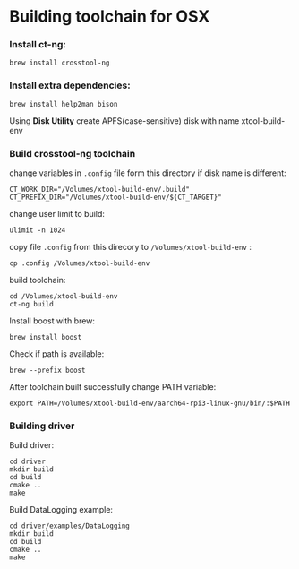 # Building toolchain for OSX

### Install ct-ng:

```
brew install crosstool-ng
```

### Install extra dependencies:

```
brew install help2man bison
```

Using **Disk Utility** create APFS(case-sensitive) disk with name xtool-build-env


### Build crosstool-ng toolchain
change variables in `.config` file form this directory if disk name is different:

```
CT_WORK_DIR="/Volumes/xtool-build-env/.build"
CT_PREFIX_DIR="/Volumes/xtool-build-env/${CT_TARGET}"
```

change user limit to build:

```
ulimit -n 1024
```

copy file `.config` from this direcory to `/Volumes/xtool-build-env` :

```
cp .config /Volumes/xtool-build-env
```

build toolchain:
```
cd /Volumes/xtool-build-env
ct-ng build
```

Install boost with brew:
```
brew install boost
```

Check if path is available:
```
brew --prefix boost
```

After toolchain built successfully change PATH variable:
```
export PATH=/Volumes/xtool-build-env/aarch64-rpi3-linux-gnu/bin/:$PATH
```

### Building driver

Build driver:
```
cd driver
mkdir build
cd build
cmake ..
make
```

Build DataLogging example:
```
cd driver/examples/DataLogging
mkdir build
cd build
cmake ..
make
```
